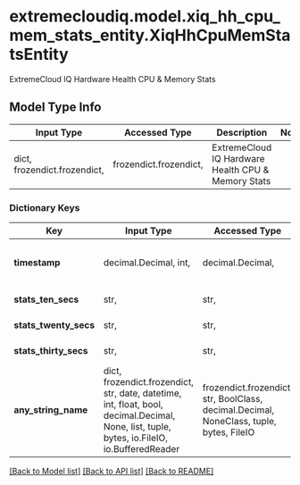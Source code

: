 # extremecloudiq.model.xiq_hh_cpu_mem_stats_entity.XiqHhCpuMemStatsEntity

ExtremeCloud IQ Hardware Health CPU & Memory Stats

## Model Type Info
Input Type | Accessed Type | Description | Notes
------------ | ------------- | ------------- | -------------
dict, frozendict.frozendict,  | frozendict.frozendict,  | ExtremeCloud IQ Hardware Health CPU &amp; Memory Stats | 

### Dictionary Keys
Key | Input Type | Accessed Type | Description | Notes
------------ | ------------- | ------------- | ------------- | -------------
**timestamp** | decimal.Decimal, int,  | decimal.Decimal,  | Timestamp | value must be a 64 bit integer
**stats_ten_secs** | str,  | str,  | Stats for 10 secs | [optional] 
**stats_twenty_secs** | str,  | str,  | Stats for 20 secs | [optional] 
**stats_thirty_secs** | str,  | str,  | Stats for 30 secs | [optional] 
**any_string_name** | dict, frozendict.frozendict, str, date, datetime, int, float, bool, decimal.Decimal, None, list, tuple, bytes, io.FileIO, io.BufferedReader | frozendict.frozendict, str, BoolClass, decimal.Decimal, NoneClass, tuple, bytes, FileIO | any string name can be used but the value must be the correct type | [optional]

[[Back to Model list]](../../README.md#documentation-for-models) [[Back to API list]](../../README.md#documentation-for-api-endpoints) [[Back to README]](../../README.md)

